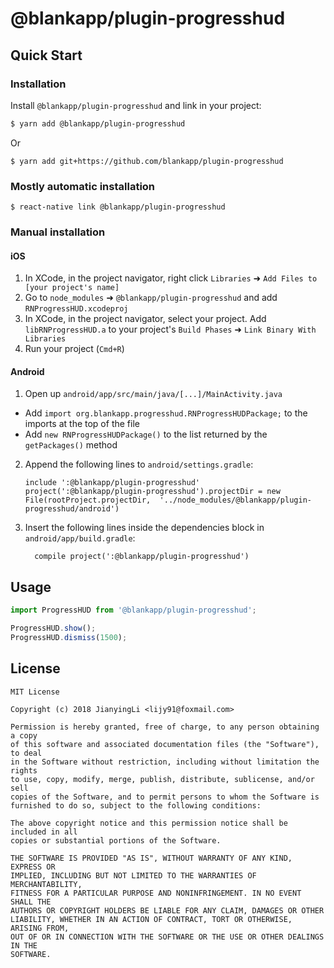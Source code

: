 # @blankapp/plugin-progresshud

## Quick Start

### Installation

Install `@blankapp/plugin-progresshud` and link in your project:

```bash
$ yarn add @blankapp/plugin-progresshud
```

Or

```
$ yarn add git+https://github.com/blankapp/plugin-progresshud
```

### Mostly automatic installation

`$ react-native link @blankapp/plugin-progresshud`

### Manual installation


#### iOS

1. In XCode, in the project navigator, right click `Libraries` ➜ `Add Files to [your project's name]`
2. Go to `node_modules` ➜ `@blankapp/plugin-progresshud` and add `RNProgressHUD.xcodeproj`
3. In XCode, in the project navigator, select your project. Add `libRNProgressHUD.a` to your project's `Build Phases` ➜ `Link Binary With Libraries`
4. Run your project (`Cmd+R`)

#### Android

1. Open up `android/app/src/main/java/[...]/MainActivity.java`
  - Add `import org.blankapp.progresshud.RNProgressHUDPackage;` to the imports at the top of the file
  - Add `new RNProgressHUDPackage()` to the list returned by the `getPackages()` method
2. Append the following lines to `android/settings.gradle`:
  	```
  	include ':@blankapp/plugin-progresshud'
  	project(':@blankapp/plugin-progresshud').projectDir = new File(rootProject.projectDir, 	'../node_modules/@blankapp/plugin-progresshud/android')
  	```
3. Insert the following lines inside the dependencies block in `android/app/build.gradle`:
  	```
      compile project(':@blankapp/plugin-progresshud')
  	```

## Usage
```javascript
import ProgressHUD from '@blankapp/plugin-progresshud';

ProgressHUD.show();
ProgressHUD.dismiss(1500);
```

## License

```text
MIT License

Copyright (c) 2018 JianyingLi <lijy91@foxmail.com>

Permission is hereby granted, free of charge, to any person obtaining a copy
of this software and associated documentation files (the "Software"), to deal
in the Software without restriction, including without limitation the rights
to use, copy, modify, merge, publish, distribute, sublicense, and/or sell
copies of the Software, and to permit persons to whom the Software is
furnished to do so, subject to the following conditions:

The above copyright notice and this permission notice shall be included in all
copies or substantial portions of the Software.

THE SOFTWARE IS PROVIDED "AS IS", WITHOUT WARRANTY OF ANY KIND, EXPRESS OR
IMPLIED, INCLUDING BUT NOT LIMITED TO THE WARRANTIES OF MERCHANTABILITY,
FITNESS FOR A PARTICULAR PURPOSE AND NONINFRINGEMENT. IN NO EVENT SHALL THE
AUTHORS OR COPYRIGHT HOLDERS BE LIABLE FOR ANY CLAIM, DAMAGES OR OTHER
LIABILITY, WHETHER IN AN ACTION OF CONTRACT, TORT OR OTHERWISE, ARISING FROM,
OUT OF OR IN CONNECTION WITH THE SOFTWARE OR THE USE OR OTHER DEALINGS IN THE
SOFTWARE.
```
  